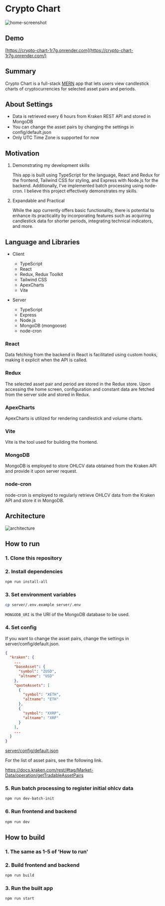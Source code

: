 # Crypto Chart
![home-screenshot](https://github.com/masakifukunishi/crypto-chart/assets/42294938/ab5fb783-fff8-48fd-a4fd-a5257421486d)

## Demo
[https://crypto-chart-1r7g.onrender.com](https://crypto-chart-1r7g.onrender.com/)

## Summary
Crypto Chart is a full-stack [MERN](https://www.geeksforgeeks.org/mern-stack/) app that lets users view candlestick charts of cryptocurrencies for selected asset pairs and periods.

## About Settings
- Data is retrieved every 6 hours from Kraken REST API and stored in MongoDB
- You can change the asset pairs by changing the settings in config/default.json
- Only UTC Time Zone is supported for now

## Motivation
1. Demonstrating my development skills

      This app is built using TypeScript for the language, React and Redux for the frontend, Tailwind CSS for styling, and Express with Node.js for the backend. Additionally, I've implemented batch processing using node-cron. I believe this project effectively demonstrates my skills.

2. Expandable and Practical

      While the app currently offers basic functionality, there is potential to enhance its practicality by incorporating features such as acquiring candlestick data for shorter periods, integrating technical indicators, and more.

## Language and Libraries

- Client
    - TypeScript
    - React
    - Redux, Redux Toolkit
    - Tailwind CSS
    - ApexCharts
    - Vite

- Server
    - TypeScript
    - Express
    - Node.js
    - MongoDB (mongoose)
    - node-cron

### React
Data fetching from the backend in React is facilitated using custom hooks, making it explicit when the API is called.

### Redux
The selected asset pair and period are stored in the Redux store. Upon accessing the home screen, configuration and constant data are fetched from the server side and stored in Redux.

### ApexCharts
ApexCharts is utilized for rendering candlestick and volume charts.

### Vite
Vite is the tool used for building the frontend.

### MongoDB
MongoDB is employed to store OHLCV data obtained from the Kraken API and provide it upon server request.

### node-cron
node-cron is employed to regularly retrieve OHLCV data from the Kraken API and store it in MongoDB.

## Architecture
![architecture](https://github.com/masakifukunishi/crypto-chart/assets/42294938/dd8d3c97-c1e0-4d06-b038-c6a14fffe872)

## How to run
### 1. Clone this repository
   
### 2. Install dependencies
```bash
npm run install-all
```

### 3. Set environment variables
```bash
cp server/.env.example server/.env
```
`MONGODB_URI` is the URI of the MongoDB database to be used.

### 4. Set config
If you want to change the asset pairs, change the settings in server/config/default.json.

```json
{
  "kraken": {
    ...
    "baseAsset": {
      "symbol": "ZUSD",
      "altname": "USD"
    },
    "quoteAssets": [
      {
        "symbol": "XETH",
        "altname": "ETH"
      },
      {
        "symbol": "XXRP",
        "altname": "XRP"
      }
    ],
    ...
  }
}
```
[server/config/default.json](server/config/default.json)

For the list of asset pairs, see the following link.

https://docs.kraken.com/rest/#tag/Market-Data/operation/getTradableAssetPairs

### 5. Run batch processing to register initial ohlcv data
```bash
npm run dev-batch-init
```

### 6. Run frontend and backend
```bash
npm run dev
```

## How to build
### 1. The same as 1-5 of 'How to run'

### 2. Build frontend and backend
```bash
npm run build
```

### 3. Run the built app
```bash
npm run start
```
